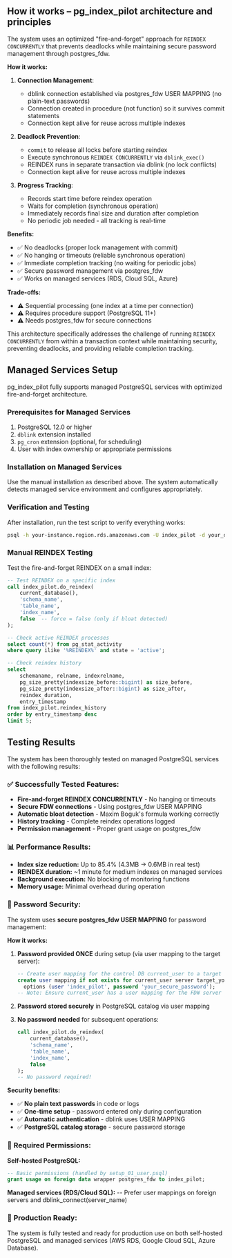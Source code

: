 ## How it works – pg_index_pilot architecture and principles

The system uses an optimized "fire-and-forget" approach for `REINDEX CONCURRENTLY` that prevents deadlocks while maintaining secure password management through postgres_fdw.

**How it works:**
1. **Connection Management**: 
   - dblink connection established via postgres_fdw USER MAPPING (no plain-text passwords)
   - Connection created in procedure (not function) so it survives commit statements
   - Connection kept alive for reuse across multiple indexes

2. **Deadlock Prevention**:
   - `commit` to release all locks before starting reindex
   - Execute synchronous `REINDEX CONCURRENTLY` via `dblink_exec()`
   - REINDEX runs in separate transaction via dblink (no lock conflicts)
   - Connection kept alive for reuse across multiple indexes

3. **Progress Tracking**:
   - Records start time before reindex operation
   - Waits for completion (synchronous operation)
   - Immediately records final size and duration after completion
   - No periodic job needed - all tracking is real-time

**Benefits:**
- ✅ No deadlocks (proper lock management with commit)
- ✅ No hanging or timeouts (reliable synchronous operation)
- ✅ Immediate completion tracking (no waiting for periodic jobs)
- ✅ Secure password management via postgres_fdw
- ✅ Works on managed services (RDS, Cloud SQL, Azure)

**Trade-offs:**
- ⚠️ Sequential processing (one index at a time per connection)
- ⚠️ Requires procedure support (PostgreSQL 11+)
- ⚠️ Needs postgres_fdw for secure connections

This architecture specifically addresses the challenge of running `REINDEX CONCURRENTLY` from within a transaction context while maintaining security, preventing deadlocks, and providing reliable completion tracking.

## Managed Services Setup

pg_index_pilot fully supports managed PostgreSQL services with optimized fire-and-forget architecture.

### Prerequisites for Managed Services

1. PostgreSQL 12.0 or higher
2. `dblink` extension installed
3. `pg_cron` extension (optional, for scheduling)
4. User with index ownership or appropriate permissions

### Installation on Managed Services

Use the manual installation as described above. The system automatically detects managed service environment and configures appropriately.

### Verification and Testing

After installation, run the test script to verify everything works:

```bash
psql -h your-instance.region.rds.amazonaws.com -U index_pilot -d your_database -f test_rds_installation.sql
```

### Manual REINDEX Testing

Test the fire-and-forget REINDEX on a small index:

```sql
-- Test REINDEX on a specific index
call index_pilot.do_reindex(
    current_database(),
    'schema_name',
    'table_name', 
    'index_name',
    false  -- force = false (only if bloat detected)
);

-- Check active REINDEX processes
select count(*) from pg_stat_activity 
where query ilike '%REINDEX%' and state = 'active';

-- Check reindex history
select 
    schemaname, relname, indexrelname,
    pg_size_pretty(indexsize_before::bigint) as size_before,
    pg_size_pretty(indexsize_after::bigint) as size_after,
    reindex_duration,
    entry_timestamp
from index_pilot.reindex_history 
order by entry_timestamp desc 
limit 5;
```

## Testing Results

The system has been thoroughly tested on managed PostgreSQL services with the following results:

### ✅ **Successfully Tested Features:**
- **Fire-and-forget REINDEX CONCURRENTLY** - No hanging or timeouts
- **Secure FDW connections** - Using postgres_fdw USER MAPPING
- **Automatic bloat detection** - Maxim Boguk's formula working correctly
- **History tracking** - Complete reindex operations logged
- **Permission management** - Proper grant usage on postgres_fdw

### 📊 **Performance Results:**
- **Index size reduction:** Up to 85.4% (4.3MB → 0.6MB in real test)
- **REINDEX duration:** ~1 minute for medium indexes on managed services
- **Background execution:** No blocking of monitoring functions
- **Memory usage:** Minimal overhead during operation

### 🔐 **Password Security:**

The system uses **secure postgres_fdw USER MAPPING** for password management:

**How it works:**
1. **Password provided ONCE** during setup (via user mapping to the target server):
   ```sql
   -- Create user mapping for the control DB current_user to a target server
   create user mapping if not exists for current_user server target_your_database
     options (user 'index_pilot', password 'your_secure_password');
   -- Note: Ensure current_user has a user mapping for the FDW server
   ```

2. **Password stored securely** in PostgreSQL catalog via user mapping
3. **No password needed** for subsequent operations:
   ```sql
   call index_pilot.do_reindex(
       current_database(),
       'schema_name',
       'table_name', 
       'index_name',
       false
   );
   -- No password required!
   ```

**Security benefits:**
- ✅ **No plain text passwords** in code or logs
- ✅ **One-time setup** - password entered only during configuration
- ✅ **Automatic authentication** - dblink uses USER MAPPING
- ✅ **PostgreSQL catalog storage** - secure password storage

### 🔧 **Required Permissions:**

**Self-hosted PostgreSQL:**
```sql
-- Basic permissions (handled by setup_01_user.psql)
grant usage on foreign data wrapper postgres_fdw to index_pilot;
```

**Managed services (RDS/Cloud SQL):**
-- Prefer user mappings on foreign servers and dblink_connect(server_name)

### 🚀 **Production Ready:**
The system is fully tested and ready for production use on both self-hosted PostgreSQL and managed services (AWS RDS, Google Cloud SQL, Azure Database).

